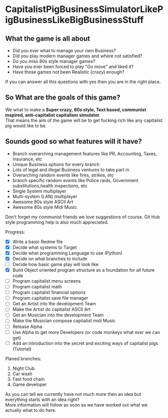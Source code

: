 # CapitalistPigBusinessSimulatorLikePigBusinessLikeBigBusinessStuff
## What the game is all about
* Did you ever what to manage your own Business?
* Did you play modern manager games and where not satisfied?
* Do you miss 80s style manager games?
* Have you ever been forced to play "Go move" and liked it?
* Have those games not been Realistic (crazy) enough?

If you can answer all this questions with yes then you are in the right place.

## So What are the goals of this game?
We what to make a **Super crazy, 80s style, Text based, communist inspired, anti-capitalist capitalism simulator**.  
That means the aim of the game will be to get fucking rich like any capitalist pig would like to be.
## Sounds good so what features will it have?
- Branch overarching management features like PR, Accounting, Taxes, insurance, etc
- Unique Business options for every branch
- Lots of legal and illegal Business ventures to take part in
- Overarching random events like fires, strikes, etc
- branch specific random events like Police raids, Government substitutions,health inspections, etc
- Single System multiplayer
- Multi-system (LAN) multiplayer
- Awesome 80s style ASCII Art
- Awesome 80s style Midi Music

Don't forget my communist friends we love suggestions of course.
Git Hub style programming help is also much appreciated.

Progress:
- [x] Write a basic Redme file
- [x] Decide what systems to Target
- [x] Decide what programming Language to use (Python)
- [x] Decide on what branches to include
- [ ] Decide how basic game play will look like
- [x] Build Object oriented program structure as a foundation for all future code
- [ ] Program capitalist menu screens
- [ ] Program capitalist math
- [ ] Program capitalist financial options
- [ ] Program capitalist save file manager
- [ ] Get an Artist into the development Team
- [ ] Make the Artist do capitalist ASCII Art
- [ ] Get an Musician into the development Team
- [ ] Make the Musician compose capitalist midi Music
- [ ] Release Alpha
- [ ] Use Alpha to get more Developers (or code monkeys what ever we can get)
- [ ] Add an introduction into the secret and exciting ways of capitalist pigs (Tutorial)

Planed branches:
1. Night Club
1. Car wash
1. Fast food chain
1. Game developer

As you can tell we currently have not much more then an idea but everything starts with an idea right?  
More information will follow as soon as we have worked out what we actually what to do here.
